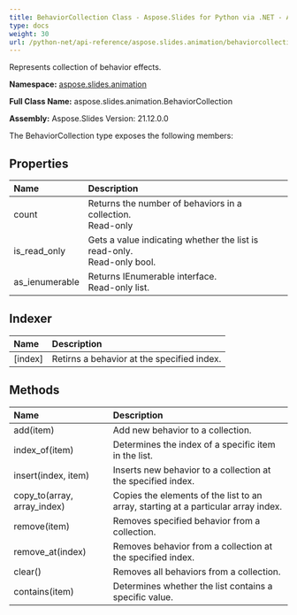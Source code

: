 ```yaml
---
title: BehaviorCollection Class - Aspose.Slides for Python via .NET - API Reference
type: docs
weight: 30
url: /python-net/api-reference/aspose.slides.animation/behaviorcollection/
---
```


Represents collection of behavior effects.

**Namespace:** [aspose.slides.animation](/python-net/api-reference/aspose.slides.animation/)

**Full Class Name:** aspose.slides.animation.BehaviorCollection

**Assembly:**  Aspose.Slides Version: 21.12.0.0

The BehaviorCollection type exposes the following members:
## **Properties**
|**Name**|**Description**|
| :- | :- |
|count|Returns the number of behaviors in a collection.<br/>            Read-only|
|is_read_only|Gets a value indicating whether the list is read-only.<br/>            Read-only bool.|
|as_ienumerable|Returns IEnumerable interface.<br/>            Read-only list.|
## **Indexer**
|**Name**|**Description**|
| :- | :- |
|[index]|Retirns a behavior at the specified index.|
## **Methods**
|**Name**|**Description**|
| :- | :- |
|add(item)|Add new behavior to a collection.|
|index_of(item)|Determines the index of a specific item in the list.|
|insert(index, item)|Inserts new behavior to a collection at the specified index.|
|copy_to(array, array_index)|Copies the elements of the list to an array, starting at a particular array index.|
|remove(item)|Removes specified behavior from a collection.|
|remove_at(index)|Removes behavior from a collection at the specified index.|
|clear()|Removes all behaviors from a collection.|
|contains(item)|Determines whether the list contains a specific value.|
